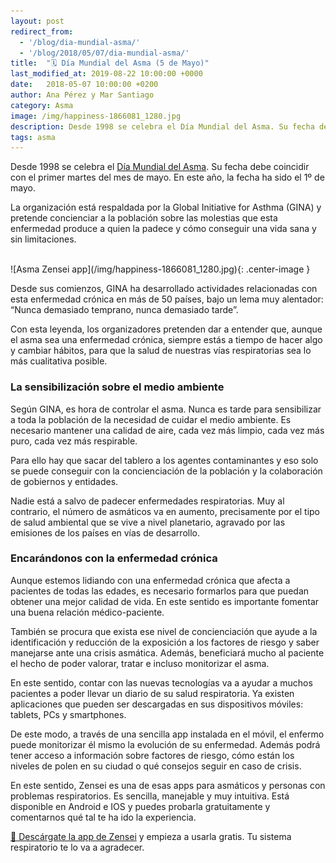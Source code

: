 ```yaml
---
layout: post
redirect_from: 
  - '/blog/dia-mundial-asma/'
  - '/blog/2018/05/07/dia-mundial-asma/'
title:  "🗓️ Día Mundial del Asma (5 de Mayo)"
last_modified_at: 2019-08-22 10:00:00 +0000
date:   2018-05-07 10:00:00 +0200
author: Ana Pérez y Mar Santiago
category: Asma
image: /img/happiness-1866081_1280.jpg
description: Desde 1998 se celebra el Día Mundial del Asma. Su fecha debe coincidir con el primer martes del mes de mayo. En este año, la fecha ha sido el 1º de mayo. La organización está respaldada por la ...
tags: asma
---
```


Desde 1998 se celebra el [Día Mundial del Asma](https://es.wikipedia.org/wiki/D%C3%ADa_Mundial_del_Asma). Su fecha debe coincidir con el primer martes del mes de mayo. En este año, la fecha ha sido el 1º de mayo. 

La organización está respaldada por la Global Initiative for Asthma (GINA) y pretende concienciar a la población sobre las molestias que esta enfermedad produce a quien la padece y cómo conseguir una vida sana y sin limitaciones.

<br>
![Asma Zensei app](/img/happiness-1866081_1280.jpg){: .center-image }
<br>

Desde sus comienzos, GINA ha desarrollado actividades relacionadas con esta enfermedad crónica en más de 50 países, bajo un lema muy alentador: “Nunca demasiado temprano, nunca demasiado tarde”. 

Con esta leyenda, los organizadores pretenden dar a entender que, aunque el asma sea una enfermedad crónica, siempre estás a tiempo de hacer algo y cambiar hábitos, para que la salud de nuestras vías respiratorias sea lo más cualitativa posible.

### La sensibilización sobre el medio ambiente

Según GINA, es hora de controlar el asma. Nunca es tarde para sensibilizar a toda la población de la necesidad de cuidar el medio ambiente. Es necesario mantener una calidad de aire, cada vez más limpio, cada vez más puro, cada vez más respirable. 

Para ello hay que sacar del tablero a los agentes contaminantes y eso solo se puede conseguir con la concienciación de la población y la colaboración de gobiernos y entidades.

Nadie está a salvo de padecer enfermedades respiratorias. Muy al contrario, el número de asmáticos va en aumento, precisamente por el tipo de salud ambiental que se vive a nivel planetario, agravado por las emisiones de los países en vías de desarrollo.

### Encarándonos con la enfermedad crónica

Aunque estemos lidiando con una enfermedad crónica que afecta a pacientes de todas las edades, es necesario formarlos para que puedan obtener una mejor calidad de vida. En este sentido es importante fomentar una buena relación médico-paciente. 

También se procura que exista ese nivel de concienciación que ayude a la identificación y reducción  de la exposición a los factores de riesgo y saber manejarse ante una crisis asmática. Además, beneficiará mucho al paciente el hecho de poder valorar, tratar e incluso monitorizar el asma.

En este sentido, contar con las nuevas tecnologías va a ayudar a muchos pacientes a poder llevar un diario de su salud respiratoria. Ya existen aplicaciones que pueden ser descargadas en sus dispositivos móviles: tablets, PCs y smartphones.

De este modo, a través de una sencilla app instalada en el móvil, el enfermo puede monitorizar él mismo la evolución de su enfermedad. Además podrá tener acceso a información sobre factores de riesgo, cómo están los niveles de polen en su ciudad o qué consejos seguir en caso de crisis.

En este sentido, Zensei es una de esas apps para asmáticos y personas con problemas respiratorios. Es sencilla, manejable y muy intuitiva. Está disponible en Android e IOS y puedes probarla gratuitamente y comentarnos qué tal te ha ido la experiencia.

[📱 Descárgate la app de Zensei](https://zenseiapp.com) y empieza a usarla gratis. Tu sistema respiratorio te lo va a agradecer.



